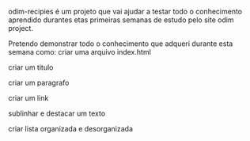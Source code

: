 odim-recipies é um projeto que vai ajudar a testar todo o conhecimento
aprendido durantes etas primeiras semanas de estudo pelo site odim project.

Pretendo demonstrar todo o conhecimento que adqueri durante esta semana como:
criar uma arquivo index.html

criar um titulo

criar um paragrafo 

criar um link 

sublinhar e destacar um texto

criar lista organizada e desorganizada
